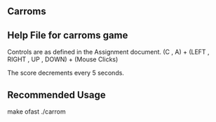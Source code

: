 Carroms
-------

Help File for carroms game
--------------------------
Controls are as defined in the Assignment document.
(C , A) + (LEFT , RIGHT , UP , DOWN) + (Mouse Clicks)

The score decrements every 5 seconds.

Recommended Usage 
-----------------
make ofast 
./carrom
